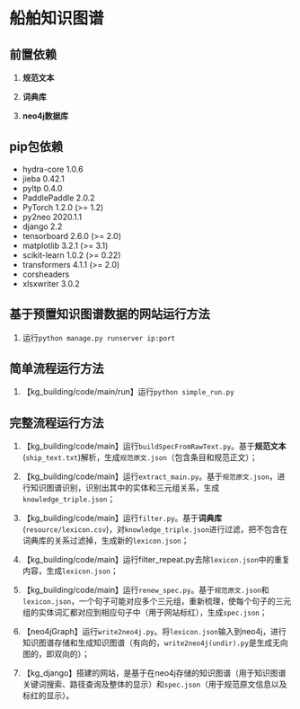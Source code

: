 # 船舶知识图谱

## 前置依赖

1. **规范文本**

2. **词典库**

3. **neo4j数据库**

## pip包依赖

- hydra-core 1.0.6
- jieba 0.42.1
- pyltp 0.4.0
- PaddlePaddle 2.0.2
- PyTorch 1.2.0 (>= 1.2)
- py2neo 2020.1.1
- django 2.2
- tensorboard 2.6.0 (>= 2.0)
- matplotlib 3.2.1 (>= 3.1)
- scikit-learn 1.0.2 (>= 0.22)
- transformers 4.1.1 (>= 2.0)
- corsheaders
- xlsxwriter 3.0.2

## 基于预置知识图谱数据的网站运行方法

1. 运行`python manage.py runserver ip:port`

## 简单流程运行方法

1. 【kg_building/code/main/run】运行`python simple_run.py`

## 完整流程运行方法

1. 【kg_building/code/main】运行`buildSpecFromRawText.py`。基于**规范文本**(`ship_text.txt`)解析，生成`规范原文.json`（包含条目和规范正文）；

2. 【kg_building/code/main】运行`extract_main.py`。基于`规范原文.json`，进行知识图谱识别，识别出其中的实体和三元组关系，生成`knowledge_triple.json`；

3. 【kg_building/code/main】运行`filter.py`。基于**词典库**(`resource/lexicon.csv`)，对`knowledge_triple.json`进行过滤，把不包含在词典库的关系过滤掉，生成新的`lexicon.json`；

4. 【kg_building/code/main】运行filter_repeat.py去除`lexicon.json`中的重复内容，生成`lexicon.json`；

5. 【kg_building/code/main】运行`renew_spec.py`。基于`规范原文.json`和`lexicon.json`，一个句子可能对应多个三元组，重新梳理，使每个句子的三元组的实体词汇都对应到相应句子中（用于网站标红），生成`spec.json`；

6. 【neo4jGraph】运行`write2neo4j.py`。将`lexicon.json`输入到neo4j，进行知识图谱存储和生成知识图谱（有向的，`write2neo4j(undir).py`是生成无向图的，即双向的）；

7. 【kg_django】搭建的网站，是基于在neo4j存储的知识图谱（用于知识图谱关键词搜索、路径查询及整体的显示）和`spec.json`（用于规范原文信息以及标红的显示）。


